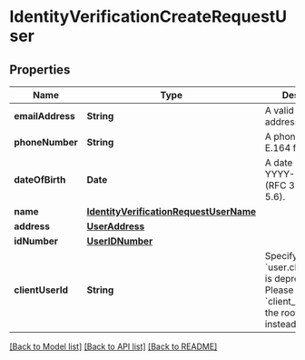 # IdentityVerificationCreateRequestUser

## Properties
Name | Type | Description | Notes
------------ | ------------- | ------------- | -------------
**emailAddress** | **String** | A valid email address. | [optional] 
**phoneNumber** | **String** | A phone number in E.164 format. | [optional] 
**dateOfBirth** | **Date** | A date in the format YYYY-MM-DD (RFC 3339 Section 5.6). | [optional] 
**name** | [**IdentityVerificationRequestUserName**](IdentityVerificationRequestUserName.md) |  | [optional] 
**address** | [**UserAddress**](UserAddress.md) |  | [optional] 
**idNumber** | [**UserIDNumber**](UserIDNumber.md) |  | [optional] 
**clientUserId** | **String** | Specifying &#x60;user.client_user_id&#x60; is deprecated. Please provide &#x60;client_user_id&#x60; at the root level instead. | [optional] 

[[Back to Model list]](../README.md#documentation-for-models) [[Back to API list]](../README.md#documentation-for-api-endpoints) [[Back to README]](../README.md)


